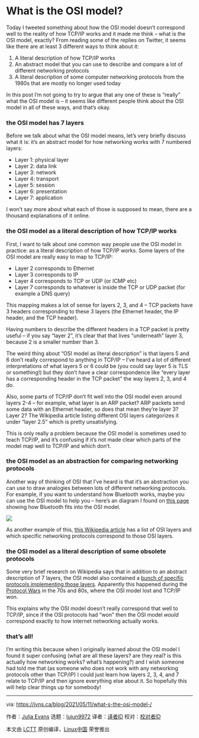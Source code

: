 [#]: subject: (What is the OSI model?)
[#]: via: (https://jvns.ca/blog/2021/05/11/what-s-the-osi-model-/)
[#]: author: (Julia Evans https://jvns.ca/)
[#]: collector: (lujun9972)
[#]: translator: ( )
[#]: reviewer: ( )
[#]: publisher: ( )
[#]: url: ( )

What is the OSI model?
======

Today I tweeted something about how the OSI model doesn’t correspond well to the reality of how TCP/IP works and it made me think – what is the OSI model, exactly? From reading some of the replies on Twitter, it seems like there are at least 3 different ways to think about it:

  1. A literal description of how TCP/IP works
  2. An abstract model that you can use to describe and compare a lot of different networking protocols
  3. A literal description of some computer networking protocols from the 1980s that are mostly no longer used today



In this post I’m not going to try to argue that any one of these is “really” what the OSI model is – it seems like different people think about the OSI model in all of these ways, and that’s okay.

### the OSI model has 7 layers

Before we talk about what the OSI model means, let’s very briefly discuss what it is: it’s an abstract model for how networking works with 7 numbered layers:

  * Layer 1: physical layer
  * Layer 2: data link
  * Layer 3: network
  * Layer 4: transport
  * Layer 5: session
  * Layer 6: presentation
  * Layer 7: application



I won’t say more about what each of those is supposed to mean, there are a thousand explanations of it online.

### the OSI model as a literal description of how TCP/IP works

First, I want to talk about one common way people use the OSI model in practice: as a literal description of how TCP/IP works. Some layers of the OSI model are really easy to map to TCP/IP:

  * Layer 2 corresponds to Ethernet
  * Layer 3 corresponds to IP
  * Layer 4 corresponds to TCP or UDP (or ICMP etc)
  * Layer 7 corresponds to whatever is inside the TCP or UDP packet (for example a DNS query)



This mapping makes a lot of sense for layers 2, 3, and 4 – TCP packets have 3 headers corresponding to these 3 layers (the Ethernet header, the IP header, and the TCP header).

Having numbers to describe the different headers in a TCP packet is pretty useful – if you say “layer 2”, it’s clear that that lives “underneath” layer 3, because 2 is a smaller number than 3.

The weird thing about “OSI model as literal description” is that layers 5 and 6 don’t really correspond to anything in TCP/IP – I’ve heard a lot of different interpretations of what layers 5 or 6 could be (you could say layer 5 is TLS or something!) but they don’t have a clear correspondence like “every layer has a corresponding header in the TCP packet” the way layers 2, 3, and 4 do.

Also, some parts of TCP/IP don’t fit well into the OSI model even around layers 2-4 – for example, what layer is an ARP packet? ARP packets send some data with an Ethernet header, so does that mean they’re layer 3? Layer 2? The Wikipedia article listing different OSI layers categorizes it under “layer 2.5” which is pretty unsatisfying.

This is only really a problem because the OSI model is sometimes used to teach TCP/IP, and it’s confusing if it’s not made clear which parts of the model map well to TCP/IP and which don’t.

### the OSI model as an abstraction for comparing networking protocols

Another way of thinking of OSI that I’ve heard is that it’s an abstraction you can use to draw analogies between lots of different networking protocols. For example, if you want to understand how Bluetooth works, maybe you can use the OSI model to help you – here’s an diagram I found on [this page][1] showing how Bluetooth fits into the OSI model.

![][2]

As another example of this, [this Wikipedia article][3] has a list of OSI layers and which specific networking protocols correspond to those OSI layers.

### the OSI model as a literal description of some obsolete protocols

Some very brief research on Wikipedia says that in addition to an abstract description of 7 layers, the OSI model also contained a [bunch of specific protocols implementing those layers][4]. Apparently this happened during the [Protocol Wars][5] in the 70s and 80s, where the OSI model lost and TCP/IP won.

This explains why the OSI model doesn’t really correspond that well to TCP/IP, since if the OSI protocols had “won” then the OSI model _would_ correspond exactly to how internet networking actually works.

### that’s all!

I’m writing this because when I originally learned about the OSI model I found it super confusing (what are all these layers? are they real? is this actually how networking works? what’s happening?) and I wish someone had told me that (as someone who does not work with any networking protocols other than TCP/IP) I could just learn how layers 2, 3, 4, and 7 relate to TCP/IP and then ignore everything else about it. So hopefully this will help clear things up for somebody!

--------------------------------------------------------------------------------

via: https://jvns.ca/blog/2021/05/11/what-s-the-osi-model-/

作者：[Julia Evans][a]
选题：[lujun9972][b]
译者：[译者ID](https://github.com/译者ID)
校对：[校对者ID](https://github.com/校对者ID)

本文由 [LCTT](https://github.com/LCTT/TranslateProject) 原创编译，[Linux中国](https://linux.cn/) 荣誉推出

[a]: https://jvns.ca/
[b]: https://github.com/lujun9972
[1]: https://flylib.com/books/en/4.215.1.116/1/
[2]: https://jvns.ca/images/bluetooth.gif
[3]: https://en.wikipedia.org/wiki/List_of_network_protocols_(OSI_model)
[4]: https://en.wikipedia.org/wiki/OSI_protocols
[5]: https://en.wikipedia.org/wiki/Protocol_Wars
